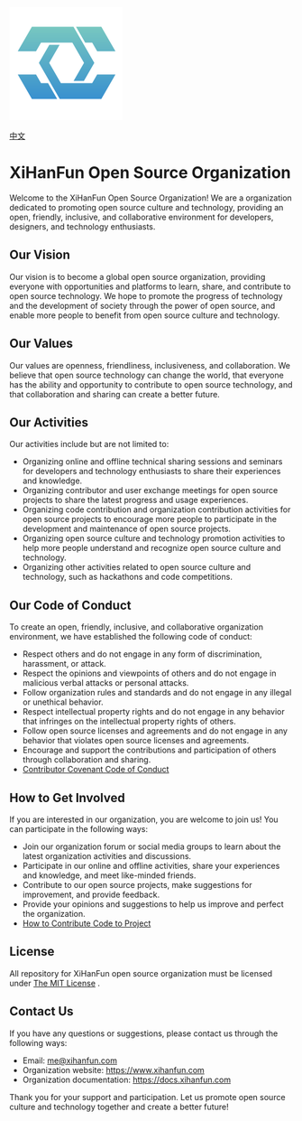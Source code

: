 ![LOGO](./assets/LOGO.png)

[中文](README_cn.md)

# XiHanFun Open Source Organization

Welcome to the XiHanFun Open Source Organization! We are a organization dedicated to promoting open source culture and technology, providing an open, friendly, inclusive, and collaborative environment for developers, designers, and technology enthusiasts.

## Our Vision

Our vision is to become a global open source organization, providing everyone with opportunities and platforms to learn, share, and contribute to open source technology. We hope to promote the progress of technology and the development of society through the power of open source, and enable more people to benefit from open source culture and technology.

## Our Values

Our values are openness, friendliness, inclusiveness, and collaboration. We believe that open source technology can change the world, that everyone has the ability and opportunity to contribute to open source technology, and that collaboration and sharing can create a better future.

## Our Activities

Our activities include but are not limited to:

- Organizing online and offline technical sharing sessions and seminars for developers and technology enthusiasts to share their experiences and knowledge.
- Organizing contributor and user exchange meetings for open source projects to share the latest progress and usage experiences.
- Organizing code contribution and organization contribution activities for open source projects to encourage more people to participate in the development and maintenance of open source projects.
- Organizing open source culture and technology promotion activities to help more people understand and recognize open source culture and technology.
- Organizing other activities related to open source culture and technology, such as hackathons and code competitions.

## Our Code of Conduct

To create an open, friendly, inclusive, and collaborative organization environment, we have established the following code of conduct:

- Respect others and do not engage in any form of discrimination, harassment, or attack.
- Respect the opinions and viewpoints of others and do not engage in malicious verbal attacks or personal attacks.
- Follow organization rules and standards and do not engage in any illegal or unethical behavior.
- Respect intellectual property rights and do not engage in any behavior that infringes on the intellectual property rights of others.
- Follow open source licenses and agreements and do not engage in any behavior that violates open source licenses and agreements.
- Encourage and support the contributions and participation of others through collaboration and sharing.
- [Contributor Covenant Code of Conduct](CODE_OF_CONDUCT.md)

## How to Get Involved

If you are interested in our organization, you are welcome to join us! You can participate in the following ways:

- Join our organization forum or social media groups to learn about the latest organization activities and discussions.
- Participate in our online and offline activities, share your experiences and knowledge, and meet like-minded friends.
- Contribute to our open source projects, make suggestions for improvement, and provide feedback.
- Provide your opinions and suggestions to help us improve and perfect the organization.
- [How to Contribute Code to Project](CONTRIBUTING.md)

## License

All repository for XiHanFun open source organization must be licensed under [The MIT License](https://opensource.org/license/MIT) .

## Contact Us

If you have any questions or suggestions, please contact us through the following ways:

- Email: me@xihanfun.com
- Organization website: https://www.xihanfun.com
- Organization documentation: https://docs.xihanfun.com

Thank you for your support and participation. Let us promote open source culture and technology together and create a better future!
